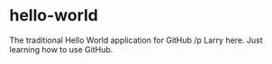 # hello-world
The traditional Hello World application for GitHub
/p
Larry here. Just learning how to use GitHub.
